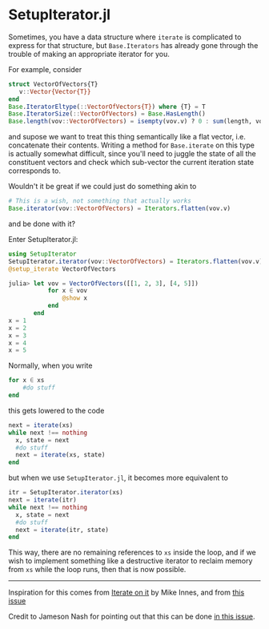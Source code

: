 # SetupIterator.jl

Sometimes, you have a data structure where `iterate` is complicated to express for that structure, 
but `Base.Iterators` has already gone through the trouble of making an appropriate iterator for you.

For example, consider
```julia
struct VectorOfVectors{T}
   v::Vector{Vector{T}}
end
Base.IteratorEltype(::VectorOfVectors{T}) where {T} = T
Base.IteratorSize(::VectorOfVectors) = Base.HasLength()
Base.length(vov::VectorOfVectors) = isempty(vov.v) ? 0 : sum(length, vov.v)
```
and supose we want to treat this thing semantically like a flat vector, i.e. concatenate their contents. Writing
a method for `Base.iterate` on this type is actually somewhat difficult, since you'll need to juggle the state
of all the constituent vectors and check which sub-vector the current iteration state corresponds to.

Wouldn't it be great if we could just do something akin to 
```julia
# This is a wish, not something that actually works
Base.iterator(vov::VectorOfVectors) = Iterators.flatten(vov.v) 
```
and be done with it? 

Enter SetupIterator.jl:
``` julia
using SetupIterator
SetupIterator.iterator(vov::VectorOfVectors) = Iterators.flatten(vov.v)
@setup_iterate VectorOfVectors
```

``` julia
julia> let vov = VectorOfVectors([[1, 2, 3], [4, 5]])
           for x ∈ vov
               @show x
           end
       end
x = 1
x = 2
x = 3
x = 4
x = 5
```

Normally, when you write

``` julia
for x ∈ xs
    #do stuff
end
```
this gets lowered to the code
``` julia
next = iterate(xs)
while next !== nothing
  x, state = next
  #do stuff
  next = iterate(xs, state)
end
```
but when we use `SetupIterator.jl`, it becomes more equivalent to

``` julia
itr = SetupIterator.iterator(xs)
next = iterate(itr)
while next !== nothing
  x, state = next
  #do stuff
  next = iterate(itr, state)
end
```
This way, there are no remaining references to `xs` inside the loop, and if we wish to implement something
like a destructive iterator to reclaim memory from `xs` while the loop runs, then that is now possible.

___ 

Inspiration for this comes from [Iterate on it](https://mikeinnes.io/2020/06/04/iterate) by Mike Innes, and from [this issue](https://github.com/JuliaLang/julia/issues/46802)

Credit to Jameson Nash for pointing out that this can be done [in this issue](https://github.com/JuliaLang/julia/issues/46802#issuecomment-1249707763).
